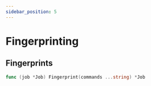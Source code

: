 ```yaml
---
sidebar_position: 5
---
```


# Fingerprinting

## Fingerprints

  ```go
  func (job *Job) Fingerprint(commands ...string) *Job
  ```
